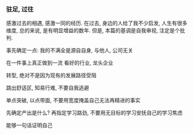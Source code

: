 
### 驻足, 过往

感激过去的相遇, 感激一同的经历.
在过去, 身边的人给了我不少启发, 人生有很多维度, 总的来说, 是有明显增益的数年.
但是, 本篇的基调是自我审视, 注定是个批判.

事先确定一点: 我的不满全是源自自身, 与他人, 公司无关

在一件事上真正做到一流
看好的行业, 龙头企业

转型, 绝对不是因为现有的发展路径受阻

跳出舒适区, 知易行难, 不要自我逃避

单点突破, 以点带面, 不要用宽度掩盖自己无法再精进的事实

先确定产出是什么? 再指定学习路劲, 不要用无目标的学习安抚自己的学习焦虑

能够一句话证明自己
